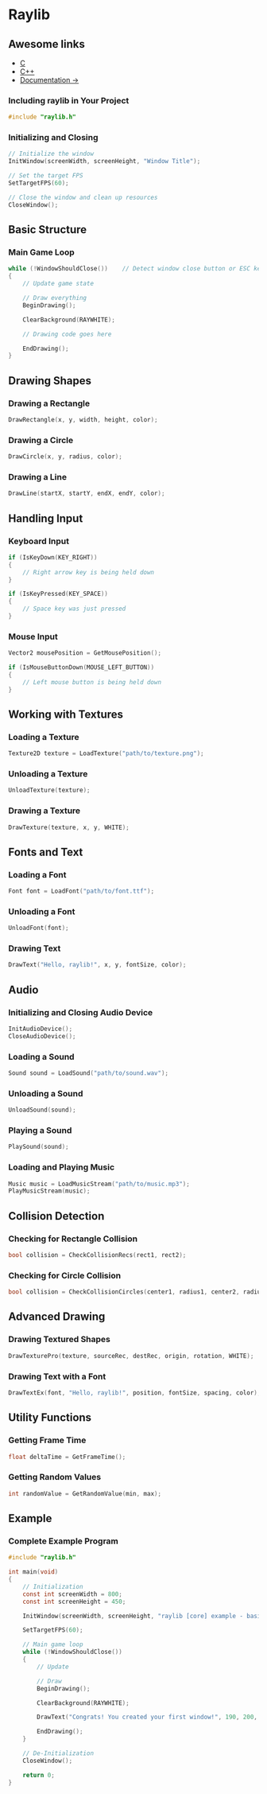 
# Raylib

## Awesome links

- [C](../languages/c.md)
- [C++](../languages/cpp.md)
- [Documentation ->](https://www.raylib.com/)

### Including raylib in Your Project

```c
#include "raylib.h"
```

### Initializing and Closing

```c
// Initialize the window
InitWindow(screenWidth, screenHeight, "Window Title");

// Set the target FPS
SetTargetFPS(60);

// Close the window and clean up resources
CloseWindow();
```

## Basic Structure

### Main Game Loop

```c
while (!WindowShouldClose())    // Detect window close button or ESC key
{
    // Update game state

    // Draw everything
    BeginDrawing();

    ClearBackground(RAYWHITE);

    // Drawing code goes here

    EndDrawing();
}
```

## Drawing Shapes

### Drawing a Rectangle

```c
DrawRectangle(x, y, width, height, color);
```

### Drawing a Circle

```c
DrawCircle(x, y, radius, color);
```

### Drawing a Line

```c
DrawLine(startX, startY, endX, endY, color);
```

## Handling Input

### Keyboard Input

```c
if (IsKeyDown(KEY_RIGHT)) 
{
    // Right arrow key is being held down
}

if (IsKeyPressed(KEY_SPACE)) 
{
    // Space key was just pressed
}
```

### Mouse Input

```c
Vector2 mousePosition = GetMousePosition();

if (IsMouseButtonDown(MOUSE_LEFT_BUTTON)) 
{
    // Left mouse button is being held down
}
```

## Working with Textures

### Loading a Texture

```c
Texture2D texture = LoadTexture("path/to/texture.png");
```

### Unloading a Texture

```c
UnloadTexture(texture);
```

### Drawing a Texture

```c
DrawTexture(texture, x, y, WHITE);
```

## Fonts and Text

### Loading a Font

```c
Font font = LoadFont("path/to/font.ttf");
```

### Unloading a Font

```c
UnloadFont(font);
```

### Drawing Text

```c
DrawText("Hello, raylib!", x, y, fontSize, color);
```

## Audio

### Initializing and Closing Audio Device

```c
InitAudioDevice();
CloseAudioDevice();
```

### Loading a Sound

```c
Sound sound = LoadSound("path/to/sound.wav");
```

### Unloading a Sound

```c
UnloadSound(sound);
```

### Playing a Sound

```c
PlaySound(sound);
```

### Loading and Playing Music

```c
Music music = LoadMusicStream("path/to/music.mp3");
PlayMusicStream(music);
```

## Collision Detection

### Checking for Rectangle Collision

```c
bool collision = CheckCollisionRecs(rect1, rect2);
```

### Checking for Circle Collision

```c
bool collision = CheckCollisionCircles(center1, radius1, center2, radius2);
```

## Advanced Drawing

### Drawing Textured Shapes

```c
DrawTexturePro(texture, sourceRec, destRec, origin, rotation, WHITE);
```

### Drawing Text with a Font

```c
DrawTextEx(font, "Hello, raylib!", position, fontSize, spacing, color);
```

## Utility Functions

### Getting Frame Time

```c
float deltaTime = GetFrameTime();
```

### Getting Random Values

```c
int randomValue = GetRandomValue(min, max);
```

## Example

### Complete Example Program

```c
#include "raylib.h"

int main(void)
{
    // Initialization
    const int screenWidth = 800;
    const int screenHeight = 450;

    InitWindow(screenWidth, screenHeight, "raylib [core] example - basic window");

    SetTargetFPS(60);

    // Main game loop
    while (!WindowShouldClose())
    {
        // Update

        // Draw
        BeginDrawing();

        ClearBackground(RAYWHITE);

        DrawText("Congrats! You created your first window!", 190, 200, 20, LIGHTGRAY);

        EndDrawing();
    }

    // De-Initialization
    CloseWindow();

    return 0;
}
```
